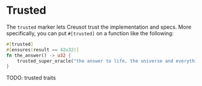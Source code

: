 # Trusted

The `trusted` marker lets Creusot trust the implementation and specs.
More specifically, you can put `#[trusted]` on a function like the following:

```rust
#[trusted]
#[ensures(result == 42u32)]
fn the_answer() -> u32 {
    trusted_super_oracle("the answer to life, the universe and everything")
}
```

TODO: trusted traits

